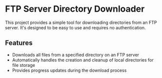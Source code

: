 # FTP Server Directory Downloader

This project provides a simple tool for downloading directories from an FTP server. It's designed to be easy to use and requires no authentication.

## Features

- Downloads all files from a specified directory on an FTP server
- Automatically handles the creation and cleanup of local directories for file storage
- Provides progress updates during the download process
